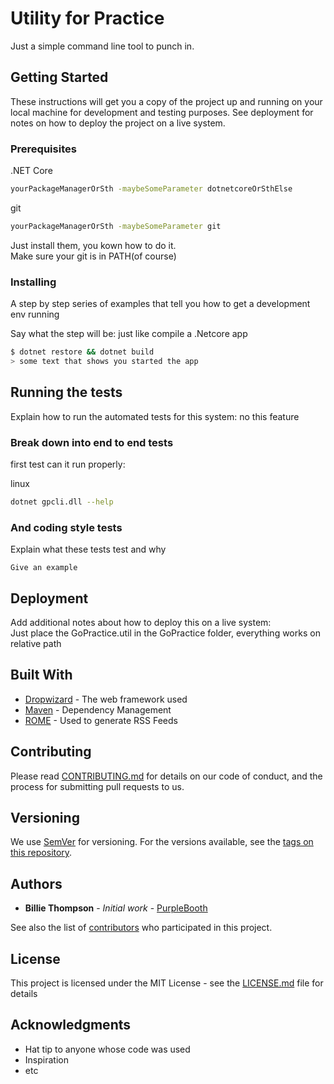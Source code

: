 # Utility for Practice

Just a simple command line tool to punch in.

## Getting Started

These instructions will get you a copy of the project up and running on your local machine for development and testing purposes. See deployment for notes on how to deploy the project on a live system.

### Prerequisites

.NET Core

```bash
yourPackageManagerOrSth -maybeSomeParameter dotnetcoreOrSthElse
```

git

```bash
yourPackageManagerOrSth -maybeSomeParameter git
```

Just install them, you kown how to do it.  
Make sure your git is in PATH(of course)

### Installing

A step by step series of examples that tell you how to get a development env running

Say what the step will be: just like compile a .Netcore app

```bash
$ dotnet restore && dotnet build
> some text that shows you started the app
```

## Running the tests

Explain how to run the automated tests for this system: no this feature

### Break down into end to end tests

first test can it run properly:
  
linux
```bash
dotnet gpcli.dll --help
```

### And coding style tests

Explain what these tests test and why

```
Give an example
```

## Deployment

Add additional notes about how to deploy this on a live system:  
Just place the GoPractice.util in the GoPractice folder, everything works on relative path

## Built With

* [Dropwizard](http://www.dropwizard.io/1.0.2/docs/) - The web framework used
* [Maven](https://maven.apache.org/) - Dependency Management
* [ROME](https://rometools.github.io/rome/) - Used to generate RSS Feeds

## Contributing

Please read [CONTRIBUTING.md](https://gist.github.com/PurpleBooth/b24679402957c63ec426) for details on our code of conduct, and the process for submitting pull requests to us.

## Versioning

We use [SemVer](http://semver.org/) for versioning. For the versions available, see the [tags on this repository](https://github.com/your/project/tags).

## Authors

* **Billie Thompson** - *Initial work* - [PurpleBooth](https://github.com/PurpleBooth)

See also the list of [contributors](https://github.com/your/project/contributors) who participated in this project.

## License

This project is licensed under the MIT License - see the [LICENSE.md](LICENSE.md) file for details

## Acknowledgments

* Hat tip to anyone whose code was used
* Inspiration
* etc
